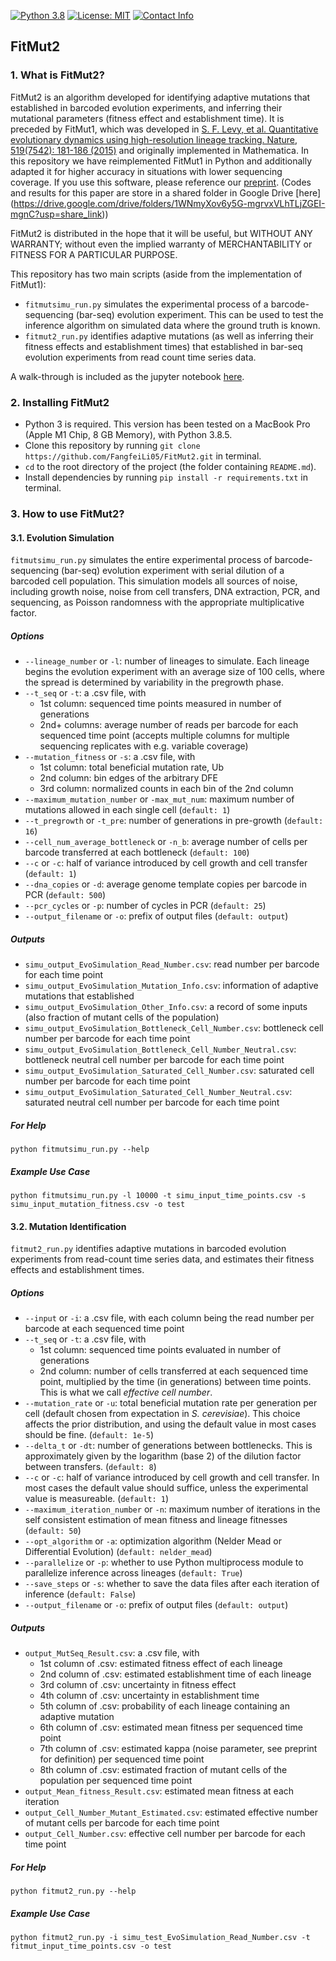 [![Python 3.8](https://img.shields.io/badge/Python-3.8-blue.svg)](https://www.python.org/)
[![License: MIT](https://img.shields.io/badge/License-MIT-blue.svg)](https://opensource.org/licenses/MIT)
[![Contact Info](https://img.shields.io/badge/Contact-fangfeili0525@gmail.com-blue.svg)]()


## FitMut2

### 1. What is FitMut2?

FitMut2 is an algorithm developed for identifying adaptive mutations that established in barcoded evolution experiments, and inferring their mutational parameters (fitness effect and establishment time). It is preceded by FitMut1, which was developed in [S. F. Levy, et al. Quantitative evolutionary dynamics using high-resolution lineage tracking. Nature, 519(7542): 181-186 (2015)](https://www.nature.com/articles/nature14279) and originally implemented in Mathematica. In this repository we have reimplemented FitMut1 in Python and additionally adapted it for higher accuracy in situations with lower sequencing coverage. If you use this software, please reference our [preprint](https://www.biorxiv.org/content/10.1101/2022.09.25.509409v1). (Codes and results for this paper are store in a shared folder in Google Drive [here]
(https://drive.google.com/drive/folders/1WNmyXov6y5G-mgrvxVLhTLjZGEI-mgnC?usp=share_link))

FitMut2 is distributed in the hope that it will be useful, but WITHOUT ANY WARRANTY; without even the implied warranty of MERCHANTABILITY or FITNESS FOR A PARTICULAR PURPOSE. 

This repository has two main scripts (aside from the implementation of FitMut1):
* `fitmutsimu_run.py` simulates the experimental process of a barcode-sequencing (bar-seq) evolution experiment. This can be used to test the inference algorithm on simulated data where the ground truth is known.
* `fitmut2_run.py` identifies adaptive mutations (as well as inferring their fitness effects and establishment times) that established in bar-seq evolution experiments from read count time series data.

A walk-through is included as the jupyter notebook [here](https://github.com/FangfeiLi05/FitMut2/blob/master/walk_through/walk_through.ipynb).


### 2. Installing FitMut2

* Python 3 is required. This version has been tested on a MacBook Pro (Apple M1 Chip, 8 GB Memory), with Python 3.8.5.
* Clone this repository by running `git clone https://github.com/FangfeiLi05/FitMut2.git` in terminal.
* `cd` to the root directory of the project (the folder containing `README.md`).
* Install dependencies by running `pip install -r requirements.txt` in terminal.


### 3. How to use FitMut2?

#### 3.1. Evolution Simulation
`fitmutsimu_run.py` simulates the entire experimental process of barcode-sequencing (bar-seq) evolution experiment with serial dilution of a barcoded cell population. This simulation models all sources of noise, including growth noise, noise from cell transfers, DNA extraction, PCR, and sequencing, as Poisson randomness with the appropriate multiplicative factor.

##### Options
* `--lineage_number` or `-l`: number of lineages to simulate. Each lineage begins the evolution experiment with an average size of 100 cells, where the spread is determined by variability in the pregrowth phase.
* `--t_seq` or `-t`: a .csv file, with
  + 1st column: sequenced time points measured in number of generations
  + 2nd+ columns: average number of reads per barcode for each sequenced time point (accepts multiple columns for multiple sequencing replicates with e.g. variable coverage)
* `--mutation_fitness` or `-s`: a .csv file, with
  + 1st column: total beneficial mutation rate, Ub
  + 2nd column: bin edges of the arbitrary DFE
  + 3rd column: normalized counts in each bin of the 2nd column
* `--maximum_mutation_number` or `-max_mut_num`: maximum number of mutations allowed in each single cell (`default: 1`)
* `--t_pregrowth` or `-t_pre`: number of generations in pre-growth (`default: 16`)
* `--cell_num_average_bottleneck` or `-n_b`: average number of cells per barcode transferred at each bottleneck (`default: 100`)
* `--c` or `-c`: half of variance introduced by cell growth and cell transfer (`default: 1`)
* `--dna_copies` or `-d`: average genome template copies per barcode in PCR (`default: 500`)
* `--pcr_cycles` or `-p`: number of cycles in PCR (`default: 25`)
* `--output_filename` or `-o`: prefix of output files (`default: output`)

##### Outputs
* `simu_output_EvoSimulation_Read_Number.csv`: read number per barcode for each time point
* `simu_output_EvoSimulation_Mutation_Info.csv`: information of adaptive mutations that established
* `simu_output_EvoSimulation_Other_Info.csv`: a record of some inputs (also fraction of mutant cells of the population)
* `simu_output_EvoSimulation_Bottleneck_Cell_Number.csv`: bottleneck cell number per barcode for each time point
* `simu_output_EvoSimulation_Bottleneck_Cell_Number_Neutral.csv`: bottleneck neutral cell number per barcode for each time point
* `simu_output_EvoSimulation_Saturated_Cell_Number.csv`: saturated cell number per barcode for each time point
* `simu_output_EvoSimulation_Saturated_Cell_Number_Neutral.csv`: saturated neutral cell number per barcode for each time point


##### For Help
```
python fitmutsimu_run.py --help
```

##### Example Use Case
```
python fitmutsimu_run.py -l 10000 -t simu_input_time_points.csv -s simu_input_mutation_fitness.csv -o test
```    


#### 3.2. Mutation Identification
`fitmut2_run.py` identifies adaptive mutations in barcoded evolution experiments from read-count time series data, and estimates their fitness effects and establishment times. 

##### Options
* `--input` or `-i`: a .csv file, with each column being the read number per barcode at each sequenced time point
* `--t_seq` or `-t`: a .csv file, with
  + 1st column: sequenced time points evaluated in number of generations
  + 2nd column: number of cells transferred at each sequenced time point, multiplied by the time (in generations) between time points. This is what we call _effective cell number_.
* `--mutation_rate` or `-u`: total beneficial mutation rate per generation per cell (default chosen from expectation in _S. cerevisiae_). This choice affects the prior distribution, and using the default value in most cases should be fine. (`default: 1e-5`)
* `--delta_t` or `-dt`: number of generations between bottlenecks. This is approximately given by the logarithm (base 2) of the dilution factor between transfers.  (`default: 8`)
* `--c` or `-c`: half of variance introduced by cell growth and cell transfer. In most cases the default value should suffice, unless the experimental value is measureable. (`default: 1`)
* `--maximum_iteration_number` or `-n`: maximum number of iterations in the self consistent estimation of mean fitness and lineage fitnesses (`default: 50`)
* `--opt_algorithm` or `-a`: optimization algorithm (Nelder Mead or Differential Evolution) (`default: nelder_mead`)
* `--parallelize` or `-p`: whether to use Python multiprocess module to parallelize inference across lineages (`default: True`)
* `--save_steps` or `-s`: whether to save the data files after each iteration of inference (`default: False`)
* `--output_filename` or `-o`: prefix of output files (`default: output`)

##### Outputs
* `output_MutSeq_Result.csv`: a .csv file, with
  + 1st column of .csv: estimated fitness effect of each lineage
  + 2nd column of .csv: estimated establishment time of each lineage
  + 3rd column of .csv: uncertainty in fitness effect
  + 4th column of .csv: uncertainty in establishment time
  + 5th column of .csv: probability of each lineage containing an adaptive mutation
  + 6th column of .csv: estimated mean fitness per sequenced time point
  + 7th column of .csv: estimated kappa (noise parameter, see preprint for definition) per sequenced time point
  + 8th column of .csv: estimated fraction of mutant cells of the population per sequenced time point
* `output_Mean_fitness_Result.csv`: estimated mean fitness at each iteration
* `output_Cell_Number_Mutant_Estimated.csv`: estimated effective number of mutant cells per barcode for each time point
* `output_Cell_Number.csv`: effective cell number per barcode for each time point 

##### For Help
```
python fitmut2_run.py --help
```  

##### Example Use Case
```
python fitmut2_run.py -i simu_test_EvoSimulation_Read_Number.csv -t fitmut_input_time_points.csv -o test
```



